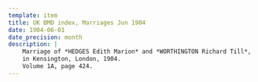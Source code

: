 ```yaml
---
template: item
title: UK BMD index, Marriages Jun 1904
date: 1904-06-01
date_precision: month
description: |
    Marriage of *HEDGES Edith Marion* and *WORTHINGTON Richard Till*,
    in Kensington, London, 1904.
    Volume 1A, page 424.
---
```

